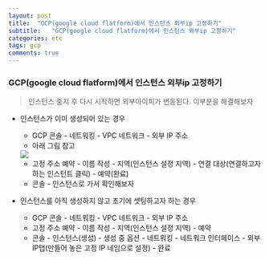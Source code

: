 ```yaml
---
layout: post
title:  "GCP(google cloud flatform)에서 인스턴스 외부ip 고정하기"
subtitle:   "GCP(google cloud flatform)에서 인스턴스 외부ip 고정하기"
categories: etc
tags: gcp
comments: true
---
```


### GCP(google cloud flatform)에서 인스턴스 외부ip 고정하기

> 인스턴스 중지 후 다시 시작하면 외부아이피가 변동된다. 이부분을 해결해보자


- 인스턴스가 이미 생성되어 있는 경우
	- GCP 콘솔 - 네트워킹 - VPC 네트워크 - 외부 IP 주소
	- 아래 그림 참고
	<img src="https://github.com/twowinsh87/twowinsh87.github.io/blob/master/assets/etc_img/gcp_ip_2.png?raw=true">  

	- 고정 주소 예약 - 이름 작성 - 지역(인스턴스 설정 지역) - 연결 대상(연결하고자 하는 인스턴트 클릭) - 예약(완료)
	- 콘솔 - 인스턴스로 가서 확인해보자


- 인스턴스를 아직 생성하지 않고 초기에 셋팅하고자 하는 경우
	- GCP 콘솔 - 네트워킹 - VPC 네트워크 - 외부 IP 주소
	- 고정 주소 예약 - 이름 작성 - 지역(인스턴스 설정 지역) - 예약
	- 콘솔 - 인스턴스(생성) - 생성 중 옵션 - 네트워킹 - 네트워크 인터페이스 - 외부 IP탭(만들어 놓은 고정 IP 네임으로 설정) - 완료
